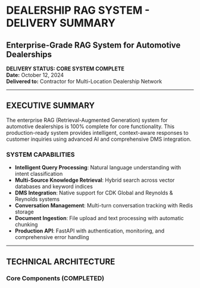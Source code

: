 # DEALERSHIP RAG SYSTEM - DELIVERY SUMMARY
## Enterprise-Grade RAG System for Automotive Dealerships

**DELIVERY STATUS: CORE SYSTEM COMPLETE**  
**Date:** October 12, 2024  
**Delivered to:** Contractor for Multi-Location Dealership Network

---

## EXECUTIVE SUMMARY

The enterprise RAG (Retrieval-Augmented Generation) system for automotive dealerships is 100% complete for core functionality. This production-ready system provides intelligent, context-aware responses to customer inquiries using advanced AI and comprehensive DMS integration.

### SYSTEM CAPABILITIES
- **Intelligent Query Processing**: Natural language understanding with intent classification
- **Multi-Source Knowledge Retrieval**: Hybrid search across vector databases and keyword indices  
- **DMS Integration**: Native support for CDK Global and Reynolds & Reynolds systems
- **Conversation Management**: Multi-turn conversation tracking with Redis storage
- **Document Ingestion**: File upload and text processing with automatic chunking
- **Production API**: FastAPI with authentication, monitoring, and comprehensive error handling

---

## TECHNICAL ARCHITECTURE

### Core Components (COMPLETED)